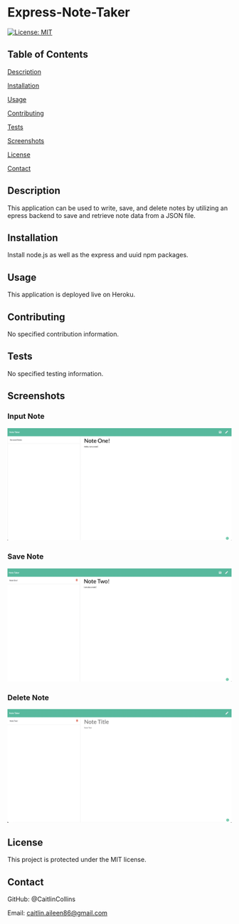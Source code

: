 # Express-Note-Taker

 [![License: MIT](https://img.shields.io/badge/License-MIT-yellow.svg)](https://opensource.org/licenses/MIT)
  
  ## Table of Contents
  [Description](https://github.com//#description)

  [Installation](https://github.com//#installation)

  [Usage](https://github.com//#usage)

  [Contributing](https://github.com//#contributing)

  [Tests](https://github.com//#tests)
  
  [Screenshots](https://github.com/CaitlinCollins/ReadME#screenshots)

  [License](https://github.com//#license)

  [Contact](https://github.com//#contact)

  ## Description
  This application can be used to write, save, and delete notes by utilizing an epress backend to save and retrieve note data from a JSON file. 
  
  ## Installation
  Install node.js as well as the express and uuid npm packages.
  
  ## Usage
  This application is deployed live on Heroku.

  ## Contributing
  No specified contribution information. 

  ## Tests
  No specified testing information. 
  
  ## Screenshots
  
  ### Input Note
  
  ![note1](https://github.com/CaitlinCollins/Express-Note-Taker/blob/main/public/assets/screenshots/note1.png)
  
  ### Save Note
  
  ![note2](https://github.com/CaitlinCollins/Express-Note-Taker/blob/main/public/assets/screenshots/note2.png)
  
  ### Delete Note
  ![note3](https://github.com/CaitlinCollins/Express-Note-Taker/blob/main/public/assets/screenshots/note3.png)

  ## License
  This project is protected under the MIT license.
  
  ## Contact
  GitHub: @CaitlinCollins

  Email: caitlin.aileen86@gmail.com

